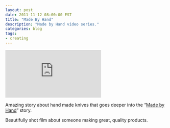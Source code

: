 ```yaml
---
layout: post
date: 2011-11-12 08:00:00 EST
title: "Made By Hand"
description: "Made by Hand video series."
categories: blog
tags:
- creating
---
```


<div class="embed">
<iframe src="http://player.vimeo.com/video/31455885?title=0&amp;byline=0&amp;portrait=0&amp;color=f1f1ef" frameborder="0" webkitAllowFullScreen mozallowfullscreen allowFullScreen></iframe>
</div>

Amazing story about hand made knives that goes deeper into the “[Made by Hand](https://vimeo.com/madebyhand)” story.

Beautifully shot film about someone making great, quality products.
